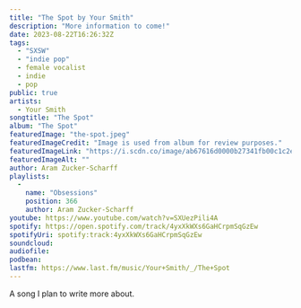 ```yaml
---
title: "The Spot by Your Smith"
description: "More information to come!"
date: 2023-08-22T16:26:32Z
tags:
  - "SXSW"
  - "indie pop"
  - female vocalist
  - indie
  - pop
public: true
artists:
  - Your Smith
songtitle: "The Spot"
album: "The Spot"
featuredImage: "the-spot.jpeg"
featuredImageCredit: "Image is used from album for review purposes."
featuredImageLink: "https://i.scdn.co/image/ab67616d0000b27341fb00c1c2e3828726dab423"
featuredImageAlt: ""
author: Aram Zucker-Scharff
playlists:
  -
    name: "Obsessions"
    position: 366
    author: Aram Zucker-Scharff
youtube: https://www.youtube.com/watch?v=SXUezPili4A
spotify: https://open.spotify.com/track/4yxXkWXs6GaHCrpmSqGzEw
spotifyUri: spotify:track:4yxXkWXs6GaHCrpmSqGzEw
soundcloud:
audiofile:
podbean:
lastfm: https://www.last.fm/music/Your+Smith/_/The+Spot
---
```


A song I plan to write more about.
		